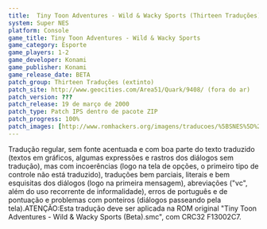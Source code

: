 ```yaml
---
title:  Tiny Toon Adventures - Wild & Wacky Sports (Thirteen Traduções)
system: Super NES
platform: Console
game_title: Tiny Toon Adventures - Wild & Wacky Sports
game_category: Esporte
game_players: 1-2
game_developer: Konami
game_publisher: Konami
game_release_date: BETA
patch_group: Thirteen Traduções (extinto)
patch_site: http://www.geocities.com/Area51/Quark/9408/ (fora do ar)
patch_version: ???
patch_release: 19 de março de 2000
patch_type: Patch IPS dentro de pacote ZIP
patch_progress: 100%
patch_images: [http://www.romhackers.org/imagens/traducoes/%5BSNES%5D%20Tiny%20Toon%20Adventures%20-%20Wild%20&%20Wacky%20Sports%20-%20Thirteen%20Traducoes%20-%201.png,http://www.romhackers.org/imagens/traducoes/%5BSNES%5D%20Tiny%20Toon%20Adventures%20-%20Wild%20&%20Wacky%20Sports%20-%20Thirteen%20Traducoes%20-%202.png,http://www.romhackers.org/imagens/traducoes/%5BSNES%5D%20Tiny%20Toon%20Adventures%20-%20Wild%20&%20Wacky%20Sports%20-%20Thirteen%20Traducoes%20-%203.png]
---
```

Tradução regular, sem fonte acentuada e com boa parte do texto traduzido (textos em gráficos, algumas expressões e rastros dos diálogos sem tradução), mas com incoerências (logo na tela de opções, o primeiro tipo de controle não está traduzido), traduções bem parciais, literais e bem esquisitas dos diálogos (logo na primeira mensagem), abreviações ("vc", além do uso recorrente de informalidade), erros de português e de pontuação e problemas com ponteiros (diálogos passeando pela tela).ATENÇÃO:Esta tradução deve ser aplicada na ROM original "Tiny Toon Adventures - Wild & Wacky Sports (Beta).smc", com CRC32 F13002C7.